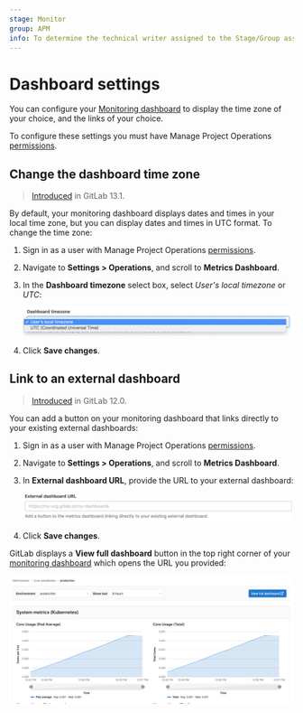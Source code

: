 ```yaml
---
stage: Monitor
group: APM
info: To determine the technical writer assigned to the Stage/Group associated with this page, see https://about.gitlab.com/handbook/engineering/ux/technical-writing/#designated-technical-writers
---
```


# Dashboard settings

You can configure your [Monitoring dashboard](../index.md) to
display the time zone of your choice, and the links of your choice.

To configure these settings you must have Manage Project
Operations [permissions](../../../user/permissions.md).

## Change the dashboard time zone

> [Introduced](https://gitlab.com/gitlab-org/gitlab/-/issues/214370) in GitLab 13.1.

By default, your monitoring dashboard displays dates and times in your local
time zone, but you can display dates and times in UTC format. To change the
time zone:

1. Sign in as a user with Manage Project Operations [permissions](../../../user/permissions.md).
1. Navigate to **Settings > Operations**, and scroll to
   **Metrics Dashboard**.
1. In the **Dashboard timezone** select box, select *User's local timezone*
   or *UTC*:

   ![Dashboard timezone setting](img/dashboard_local_timezone_v13_1.png)
1. Click **Save changes**.

## Link to an external dashboard

> [Introduced](https://gitlab.com/gitlab-org/gitlab-foss/-/issues/57171) in GitLab 12.0.

You can add a button on your monitoring dashboard that links directly to your
existing external dashboards:

1. Sign in as a user with Manage Project Operations [permissions](../../../user/permissions.md).
1. Navigate to **Settings > Operations**, and scroll to
   **Metrics Dashboard**.
1. In **External dashboard URL**, provide the URL to your external dashboard:

   ![External Dashboard Setting](img/dashboard_external_link_v13_1.png)

1. Click **Save changes**.

GitLab displays a **View full dashboard** button in the top right corner of your
[monitoring dashboard](../../../ci/environments/index.md#monitoring-environments)
which opens the URL you provided:

![External Dashboard Link](img/external_dashboard_link.png)
